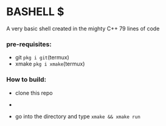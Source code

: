 # BASHELL $

A very basic shell created in the mighty C++
79 lines of code 

### pre-requisites:
 - git ```pkg i git```(termux)
 - xmake ```pkg i xmake```(termux)
### How to build:
 - clone this repo
 - ```https://github.com/AqeAyen/Bashell.git
 
 - go into the directory and type ```xmake && xmake run```
